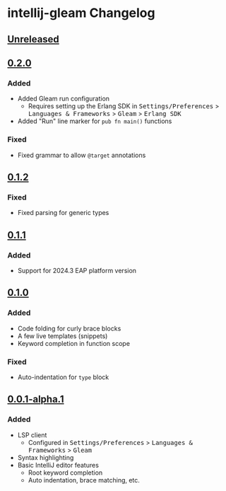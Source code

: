 <!-- Keep a Changelog guide -> https://keepachangelog.com -->

# intellij-gleam Changelog

## [Unreleased]

## [0.2.0]

### Added

- Added Gleam run configuration
    - Requires setting up the Erlang SDK in <kbd>Settings/Preferences</kbd> > <kbd>Languages & Frameworks</kbd> > <kbd>
      Gleam</kbd> > <kbd>Erlang SDK</kbd>
- Added "Run" line marker for `pub fn main()` functions

### Fixed

- Fixed grammar to allow `@target` annotations

## [0.1.2]

### Fixed

- Fixed parsing for generic types

## [0.1.1]

### Added

- Support for 2024.3 EAP platform version

## [0.1.0]

### Added

- Code folding for curly brace blocks
- A few live templates (snippets)
- Keyword completion in function scope

### Fixed

- Auto-indentation for `type` block

## [0.0.1-alpha.1]

### Added

- LSP client
    - Configured in <kbd>Settings/Preferences</kbd> > <kbd>Languages & Frameworks</kbd> > <kbd>Gleam</kbd>
- Syntax highlighting
- Basic IntelliJ editor features
    - Root keyword completion
    - Auto indentation, brace matching, etc.

[Unreleased]: https://github.com/themartdev/intellij-gleam/compare/v0.2.0...HEAD
[0.2.0]: https://github.com/themartdev/intellij-gleam/compare/v0.1.2...v0.2.0
[0.1.2]: https://github.com/themartdev/intellij-gleam/compare/v0.1.1...v0.1.2
[0.1.1]: https://github.com/themartdev/intellij-gleam/compare/v0.1.0...v0.1.1
[0.1.0]: https://github.com/themartdev/intellij-gleam/compare/v0.0.1-alpha.1...v0.1.0
[0.0.1-alpha.2]: https://github.com/themartdev/intellij-gleam/compare/v0.0.1-alpha.1...v0.0.1-alpha.2
[0.0.1-alpha.1]: https://github.com/themartdev/intellij-gleam/commits/v0.0.1-alpha.1
